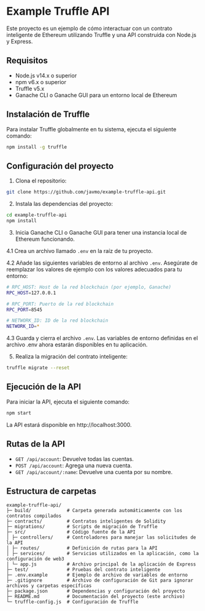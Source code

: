 # Example Truffle API

Este proyecto es un ejemplo de cómo interactuar con un contrato inteligente de Ethereum utilizando Truffle y una API construida con Node.js y Express.

## Requisitos

- Node.js v14.x o superior
- npm v6.x o superior
- Truffle v5.x
- Ganache CLI o Ganache GUI para un entorno local de Ethereum

## Instalación de Truffle

Para instalar Truffle globalmente en tu sistema, ejecuta el siguiente comando:

```sh
npm install -g truffle
```

## Configuración del proyecto

1. Clona el repositorio:

```sh
git clone https://github.com/javmo/example-truffle-api.git
```

2. Instala las dependencias del proyecto:
```sh
cd example-truffle-api
npm install
```

3. Inicia Ganache CLI o Ganache GUI para tener una instancia local de Ethereum funcionando.

4.1 Crea un archivo llamado `.env` en la raíz de tu proyecto.

4.2 Añade las siguientes variables de entorno al archivo `.env`. Asegúrate de reemplazar los valores de ejemplo con los valores adecuados para tu entorno:

```sh 
# RPC_HOST: Host de la red blockchain (por ejemplo, Ganache)
RPC_HOST=127.0.0.1

# RPC_PORT: Puerto de la red blockchain
RPC_PORT=8545

# NETWORK_ID: ID de la red blockchain
NETWORK_ID=*
```
4.3 Guarda y cierra el archivo `.env`. Las variables de entorno definidas en el archivo .env ahora estarán disponibles en tu aplicación.

5. Realiza la migración del contrato inteligente:
```sh 
truffle migrate --reset
```

## Ejecución de la API
Para iniciar la API, ejecuta el siguiente comando:

```sh
npm start
```

La API estará disponible en http://localhost:3000.

## Rutas de la API
- `GET /api/account`: Devuelve todas las cuentas.
- `POST /api/account`: Agrega una nueva cuenta.
- `GET /api/account/:name`: Devuelve una cuenta por su nombre.

## Estructura de carpetas
```
example-truffle-api/
├─ build/             # Carpeta generada automáticamente con los contratos compilados
├─ contracts/         # Contratos inteligentes de Solidity
├─ migrations/        # Scripts de migración de Truffle
├─ src/               # Código fuente de la API
│ ├─ controllers/     # Controladores para manejar las solicitudes de la API
│ ├─ routes/          # Definición de rutas para la API
│ ├─ services/        # Servicios utilizados en la aplicación, como la configuración de web3
│ └─ app.js           # Archivo principal de la aplicación de Express
├─ test/              # Pruebas del contrato inteligente
├─ .env.example       # Ejemplo de archivo de variables de entorno
├─ .gitignore         # Archivo de configuración de Git para ignorar archivos y carpetas específicas
├─ package.json       # Dependencias y configuración del proyecto
├─ README.md          # Documentación del proyecto (este archivo)
└─ truffle-config.js  # Configuración de Truffle
```

